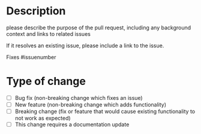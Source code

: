 # Description

please describe the purpose of the pull request, including any background context and links to related issues

If it resolves an existing issue, please include a link to the issue.

Fixes #issuenumber

# Type of change

- [ ] Bug fix (non-breaking change which fixes an issue)
- [ ] New feature (non-breaking change which adds functionality)
- [ ] Breaking change (fix or feature that would cause existing functionality to not work as expected)
- [ ] This change requires a documentation update